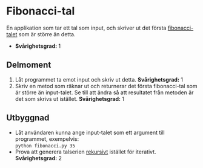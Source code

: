 # Fibonacci-tal

En applikation som tar ett tal som input, och skriver ut det första [fibonacci-talet](http://en.wikipedia.org/wiki/Fibonacci_number) som är större än detta.

- **Svårighetsgrad:** 1

## Delmoment

1. Låt programmet ta emot input och skriv ut detta. **Svårighetsgrad:** 1
2. Skriv en metod som räknar ut och returnerar det första fibonacci-tal som är större än input-talet. Se till att ändra så att resultatet från metoden är det som skrivs ut istället. **Svårighetsgrad:** 1

## Utbyggnad

- Låt användaren kunna ange input-talet som ett argument till programmet, exempelvis:  
`python fibonacci.py 35`
- Prova att generera talserien [rekursivt](http://interactivepython.org/courselib/static/pythonds/Recursion/recursionsimple.html) istället för iterativt. **Svårighetsgrad:** 2